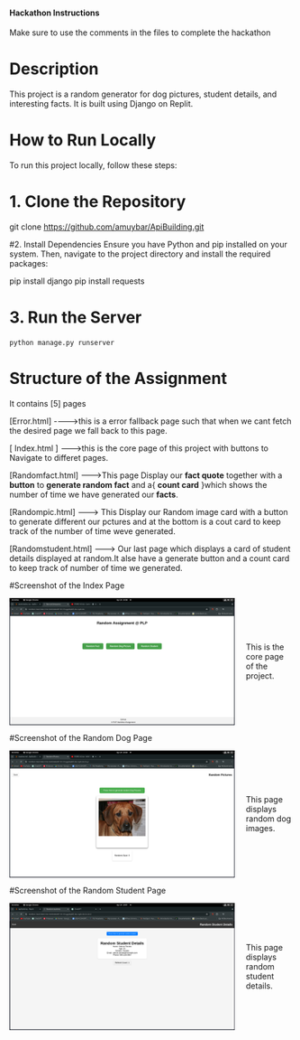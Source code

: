 #### Hackathon Instructions

Make sure to use the comments in the files to complete the hackathon


# Description
 This project is a random generator for dog pictures, student details, and interesting facts. It is built using Django  on Replit.

# How to Run Locally
To run this project locally, follow these steps:

# 1. Clone the Repository
  git clone https://github.com/amuybar/ApiBuilding.git

#2. Install Dependencies
Ensure you have Python and pip installed on your system. Then, navigate to the project directory and install the required packages:

  pip install django
  pip install requests

# 3. Run the Server
    python manage.py runserver

 
# Structure of the Assignment
It contains [5] pages  

  [Error.html] ---->this is a error fallback page such that when we cant fetch the desired page we fall back to this page.  
    
  [ Index.html ] --->this is the core page of this project with buttons to Navigate to differet pages.  
    
  [Randomfact.html] --->This page Display our **fact quote** together with a **button** to **generate random fact** and a{ **count card** }which shows the number of time we have generated our **facts**.  
    
  [Randompic.html]  ---> This Display our Random image card with a button to generate different our pctures and at the bottom is a cout card to keep track of the number of time weve generated.  
    
  [Randomstudent.html] ---> Our last page which displays a card of student details displayed at random.It alse have a generate button and a count card to keep track of number of time we generated.


#Screenshot of the Index Page
<div style="display: flex; align-items: center;">
  <img src="/static/readme_images/image.png" alt="Index Page" width="400" style="margin-right: 20px;">
  <p>This is the core page of the project.</p>
</div>

#Screenshot of the Random Dog Page
<div style="display: flex; align-items: center;">
  <img src="/static/readme_images/image_2.png" alt="Random Dog Page" width="400" style="margin-right: 20px;">
  <p>This page displays random dog images.</p>
</div>

#Screenshot of the Random Student Page
<div style="display: flex; align-items: center;">
  <img src="/static/readme_images/image_3.png" alt="Random Student Page" width="400" style="margin-right: 20px;">
  <p>This page displays random student details.</p>
</div>
